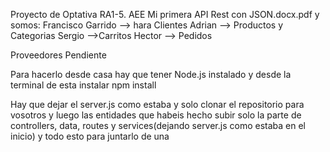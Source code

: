 Proyecto de Optativa RA1-5. AEE  Mi primera API Rest con JSON.docx.pdf y somos:
Francisco Garrido  --> hara Clientes
Adrian --> Productos y Categorias
Sergio -->Carritos
Hector --> Pedidos

Proveedores Pendiente

Para hacerlo desde casa hay que tener Node.js instalado y desde la terminal de esta instalar npm install

Hay que dejar el server.js como estaba y solo clonar el repositorio para vosotros y luego las entidades que habeis hecho subir solo la parte de controllers, data, routes y services(dejando server.js como estaba en el inicio) y todo esto para juntarlo de una

